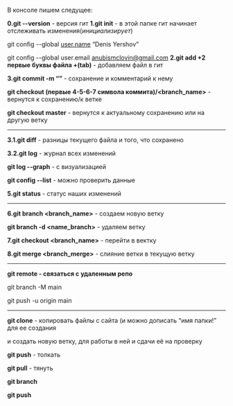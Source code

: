 В консоле пишем следущее:

**0.git --version** - версия гит
**1.git init** - в этой папке гит начинает отслеживать изменения(*инициализирует*)

git config --global [user.name](http://user.name/) “Denis Yershov”

git config --global user.email anubismclovin@gmail.com
**2.git add +2 первые буквы файла +(tab)** - добавляем файл в гит

**3.git commit -m “”** - сохранение и комментарий к нему

**git checkout (первые 4-5-6-7 символа коммита)/<branch_name>** - вернутся к сохранению/к ветке

**git checkout master** - вернутся к актуальному сохранению или на другую ветку

---

**3.1.git diff** - разницы текущего файла и того, что сохранено

**3.2.git log** - журнал всех изменений

**git log --graph** - с визуализацией

**git config --list** - можно проверить данные

**5.git status** - статус наших изменений

---

**6.git branch <branch_name>** - создаем новую ветку

**git branch -d <name_branch>** - удаляем ветку

**7.git checkout <branch_name>** - перейти в вектку

**8.git merge <branch_merge>** -  слияние ветки в текущую ветку

---

**git remote <url> - связаться с удаленным репо**

git branch -M main

git push -u origin main

---

**git clone** <url> - копировать файлы с сайта (и можно дописать “имя папки!” для ее создания

и создать новую ветку, для работы в ней и сдачи её на проверку

**git push** - толкать

**git pull** - тянуть

**git branch**

**git push**